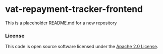 
# vat-repayment-tracker-frontend

This is a placeholder README.md for a new repository

### License    

This code is open source software licensed under the [Apache 2.0 License]("http://www.apache.org/licenses/LICENSE-2.0.html").

